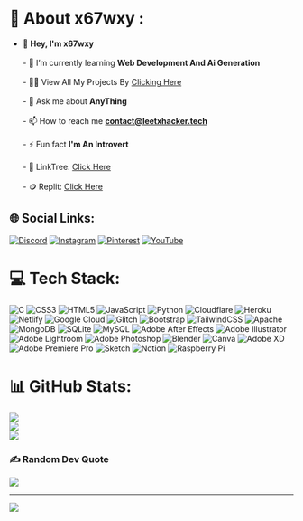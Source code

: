 # 💫 About x67wxy :
- 👋 **Hey, I'm x67wxy**<br><br>- 🌱 I’m currently learning **Web Development And Ai Generation**<br><br>- 👨‍💻 View All My Projects By [Clicking Here](https://github.com/leetxhacker?tab=repositories)<br><br>- 💬 Ask me about **AnyThing**<br><br>- 📫 How to reach me **contact@leetxhacker.tech**<br><br>- ⚡ Fun fact **I'm An Introvert**<br><br>- 🌳 LinkTree: [Click Here](https://linktr.ee/leetxhacker)<br><br>- 🪙 Replit: [Click Here](https://replit.com/@leetxhacker)


## 🌐 Social Links:
[![Discord](https://img.shields.io/badge/Discord-%237289DA.svg?logo=discord&logoColor=white)](https://discord.gg/hPMk5XgTHw) [![Instagram](https://img.shields.io/badge/Instagram-%23E4405F.svg?logo=Instagram&logoColor=white)](https://instagram.com/leetxhacker) [![Pinterest](https://img.shields.io/badge/Pinterest-%23E60023.svg?logo=Pinterest&logoColor=white)](https://pinterest.com/leetxhacker) [![YouTube](https://img.shields.io/badge/YouTube-%23FF0000.svg?logo=YouTube&logoColor=white)](https://youtube.com/@@leetxhacker)

# 💻 Tech Stack:
![C](https://img.shields.io/badge/c-%2300599C.svg?style=flat&logo=c&logoColor=white) ![CSS3](https://img.shields.io/badge/css3-%231572B6.svg?style=flat&logo=css3&logoColor=white) ![HTML5](https://img.shields.io/badge/html5-%23E34F26.svg?style=flat&logo=html5&logoColor=white) ![JavaScript](https://img.shields.io/badge/javascript-%23323330.svg?style=flat&logo=javascript&logoColor=%23F7DF1E) ![Python](https://img.shields.io/badge/python-3670A0?style=flat&logo=python&logoColor=ffdd54) ![Cloudflare](https://img.shields.io/badge/Cloudflare-F38020?style=flat&logo=Cloudflare&logoColor=white) ![Heroku](https://img.shields.io/badge/heroku-%23430098.svg?style=flat&logo=heroku&logoColor=white) ![Netlify](https://img.shields.io/badge/netlify-%23000000.svg?style=flat&logo=netlify&logoColor=#00C7B7) ![Google Cloud](https://img.shields.io/badge/Google%20Cloud-%234285F4.svg?style=flat&logo=google-cloud&logoColor=white) ![Glitch](https://img.shields.io/badge/glitch-%233333FF.svg?style=flat&logo=glitch&logoColor=white) ![Bootstrap](https://img.shields.io/badge/bootstrap-%23563D7C.svg?style=flat&logo=bootstrap&logoColor=white) ![TailwindCSS](https://img.shields.io/badge/tailwindcss-%2338B2AC.svg?style=flat&logo=tailwind-css&logoColor=white) ![Apache](https://img.shields.io/badge/apache-%23D42029.svg?style=flat&logo=apache&logoColor=white) ![MongoDB](https://img.shields.io/badge/MongoDB-%234ea94b.svg?style=flat&logo=mongodb&logoColor=white) ![SQLite](https://img.shields.io/badge/sqlite-%2307405e.svg?style=flat&logo=sqlite&logoColor=white) ![MySQL](https://img.shields.io/badge/mysql-%2300f.svg?style=flat&logo=mysql&logoColor=white) ![Adobe After Effects](https://img.shields.io/badge/Adobe%20After%20Effects-9999FF.svg?style=flat&logo=Adobe%20After%20Effects&logoColor=white) ![Adobe Illustrator](https://img.shields.io/badge/adobeillustrator-%23FF9A00.svg?style=flat&logo=adobeillustrator&logoColor=white) ![Adobe Lightroom](https://img.shields.io/badge/Adobe%20Lightroom-31A8FF.svg?style=flat&logo=Adobe%20Lightroom&logoColor=white) ![Adobe Photoshop](https://img.shields.io/badge/adobephotoshop-%2331A8FF.svg?style=flat&logo=adobephotoshop&logoColor=white) ![Blender](https://img.shields.io/badge/blender-%23F5792A.svg?style=flat&logo=blender&logoColor=white) ![Canva](https://img.shields.io/badge/Canva-%2300C4CC.svg?style=flat&logo=Canva&logoColor=white) ![Adobe XD](https://img.shields.io/badge/Adobe%20XD-470137?style=flat&logo=Adobe%20XD&logoColor=#FF61F6) ![Adobe Premiere Pro](https://img.shields.io/badge/Adobe%20Premiere%20Pro-9999FF.svg?style=flat&logo=Adobe%20Premiere%20Pro&logoColor=white) ![Sketch](https://img.shields.io/badge/Sketch-FFB387?style=flat&logo=sketch&logoColor=black) ![Notion](https://img.shields.io/badge/Notion-%23000000.svg?style=flat&logo=notion&logoColor=white) ![Raspberry Pi](https://img.shields.io/badge/-RaspberryPi-C51A4A?style=flat&logo=Raspberry-Pi)
# 📊 GitHub Stats:
![](https://github-readme-stats.vercel.app/api?username=x67wxy&theme=dark&hide_border=false&include_all_commits=false&count_private=false)<br/>
![](https://github-readme-streak-stats.herokuapp.com/?user=x67wxy&theme=dark&hide_border=false)<br/>
![](https://github-readme-stats.vercel.app/api/top-langs/?username=x67wxy&theme=dark&hide_border=false&include_all_commits=false&count_private=false&layout=compact)

### ✍️ Random Dev Quote
![](https://quotes-github-readme.vercel.app/api?type=horizontal&theme=dark)

---
[![](https://visitcount.itsvg.in/api?id=leetxhacker&label=Visitors&icon=0&pretty=false)](https://visitcount.itsvg.in)

<!-- Created By @x67wxy --!>
